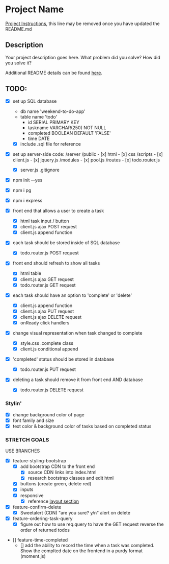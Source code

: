# Project Name

[Project Instructions](./INSTRUCTIONS.md), this line may be removed once you have updated the README.md

## Description

Your project description goes here. What problem did you solve? How did you solve it?

Additional README details can be found [here](https://github.com/PrimeAcademy/readme-template/blob/master/README.md).

## TODO:
- [x] set up SQL database
    - db name 'weekend-to-do-app'
    - table name 'todo'
        - id SERIAL PRIMARY KEY
        - taskname VARCHAR(250) NOT NULL
        - completed BOOLEAN DEFAULT 'FALSE'
        - time DATE
    - [x] include .sql file for reference

- [x] set up server-side code:
    /server
        /public
        - [x] html
        - [x] css
            /scripts
            - [x] client.js
            - [x] jquery.js
        /modules
        - [x] pool.js
        /routes
        - [x] todo.router.js
    - [x] server.js
    .gitignore
- [x] npm init --yes
- [x] npm i pg
- [x] npm i express

- [x] front end that allows a user to create a task
    - [x] html task input / button
    - [x] client.js ajax POST request
    - [x] client.js append function

- [x] each task should be stored inside of SQL database
    - [x] todo.router.js POST request

- [x] front end should refresh to show all tasks
    - [x] html table
    - [x] client.js ajax GET request
    - [x] todo.router.js GET request

- [x] each task should have an option to 'complete' or 'delete'
    - [x] client.js append function
    - [x] client.js ajax PUT request
    - [x] client.js ajax DELETE request
    - [x] onReady click handlers

- [x] change visual representation when task changed to complete
    - [x] style.css .complete class
    - [x] client.js conditional append

- [x] 'completed' status should be stored in database
    - [x] todo.router.js PUT request

- [x] deleting a task should remove it from front end AND database
    - [x] todo.router.js DELETE request

### Stylin'

- [x] change background color of page
- [x] font family and size
- [x] text color & background color of tasks based on completed status

### STRETCH GOALS

USE BRANCHES

- [x] feature-styling-bootstrap
    - [x] add bootstrap CDN to the front end
        - [x] source CDN links into index.html
        - [x] research bootstrap classes and edit html
    - [x] buttons (create green, delete red)
    - [x] inputs
    - [x] responsive
        - [x] reference [layout section](https://getbootstrap.com/docs/4.1/layout/overview/)

- [x] feature-confirm-delete
    - [x] Sweetalert (CDN) "are you sure? y/n" alert on delete

- [x] feature-ordering-task-query
    - [x] figure out how to use req.query to have the GET request reverse the order of returned todos

- [] feature-time-completed
    - [] add the ability to record the time when a task was completed. Show the complted date on the frontend in a purdy format (moment.js)